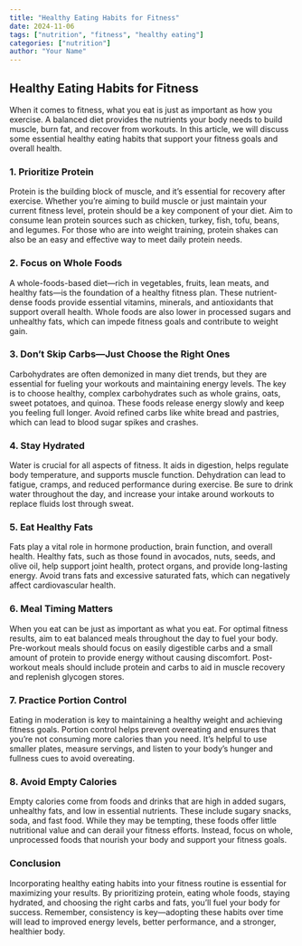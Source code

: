 ```yaml
---
title: "Healthy Eating Habits for Fitness"
date: 2024-11-06
tags: ["nutrition", "fitness", "healthy eating"]
categories: ["nutrition"]
author: "Your Name"
---
```


## Healthy Eating Habits for Fitness

When it comes to fitness, what you eat is just as important as how you exercise. A balanced diet provides the nutrients your body needs to build muscle, burn fat, and recover from workouts. In this article, we will discuss some essential healthy eating habits that support your fitness goals and overall health.

### 1. Prioritize Protein

Protein is the building block of muscle, and it’s essential for recovery after exercise. Whether you’re aiming to build muscle or just maintain your current fitness level, protein should be a key component of your diet. Aim to consume lean protein sources such as chicken, turkey, fish, tofu, beans, and legumes. For those who are into weight training, protein shakes can also be an easy and effective way to meet daily protein needs.

### 2. Focus on Whole Foods

A whole-foods-based diet—rich in vegetables, fruits, lean meats, and healthy fats—is the foundation of a healthy fitness plan. These nutrient-dense foods provide essential vitamins, minerals, and antioxidants that support overall health. Whole foods are also lower in processed sugars and unhealthy fats, which can impede fitness goals and contribute to weight gain.

### 3. Don’t Skip Carbs—Just Choose the Right Ones

Carbohydrates are often demonized in many diet trends, but they are essential for fueling your workouts and maintaining energy levels. The key is to choose healthy, complex carbohydrates such as whole grains, oats, sweet potatoes, and quinoa. These foods release energy slowly and keep you feeling full longer. Avoid refined carbs like white bread and pastries, which can lead to blood sugar spikes and crashes.

### 4. Stay Hydrated

Water is crucial for all aspects of fitness. It aids in digestion, helps regulate body temperature, and supports muscle function. Dehydration can lead to fatigue, cramps, and reduced performance during exercise. Be sure to drink water throughout the day, and increase your intake around workouts to replace fluids lost through sweat.

### 5. Eat Healthy Fats

Fats play a vital role in hormone production, brain function, and overall health. Healthy fats, such as those found in avocados, nuts, seeds, and olive oil, help support joint health, protect organs, and provide long-lasting energy. Avoid trans fats and excessive saturated fats, which can negatively affect cardiovascular health.

### 6. Meal Timing Matters

When you eat can be just as important as what you eat. For optimal fitness results, aim to eat balanced meals throughout the day to fuel your body. Pre-workout meals should focus on easily digestible carbs and a small amount of protein to provide energy without causing discomfort. Post-workout meals should include protein and carbs to aid in muscle recovery and replenish glycogen stores.

### 7. Practice Portion Control

Eating in moderation is key to maintaining a healthy weight and achieving fitness goals. Portion control helps prevent overeating and ensures that you’re not consuming more calories than you need. It’s helpful to use smaller plates, measure servings, and listen to your body’s hunger and fullness cues to avoid overeating.

### 8. Avoid Empty Calories

Empty calories come from foods and drinks that are high in added sugars, unhealthy fats, and low in essential nutrients. These include sugary snacks, soda, and fast food. While they may be tempting, these foods offer little nutritional value and can derail your fitness efforts. Instead, focus on whole, unprocessed foods that nourish your body and support your fitness goals.

### Conclusion

Incorporating healthy eating habits into your fitness routine is essential for maximizing your results. By prioritizing protein, eating whole foods, staying hydrated, and choosing the right carbs and fats, you’ll fuel your body for success. Remember, consistency is key—adopting these habits over time will lead to improved energy levels, better performance, and a stronger, healthier body.

